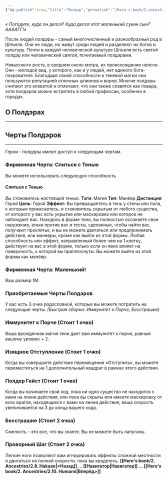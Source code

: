 ```yaml
---
{"dg-publish":true,"title":"Полдэр","permalink":"/hero-s-book/2-ancestries/2-9-polder/","dgPassFrontmatter":true}
---
```


*« Погодите, куда он делся? Куда делся этот маленький сукин сын? ААААГГ!»*

После людей полдэры - самый многочисленный и разнообразный род в Шпъеле. Они не люди, но живут среди людей и разделяют их богов и культуру. Почти в каждой человеческой культуре Шпъеля есть святой полдэр или человеческий святой, почитаемый полдэрами.

Невысокого роста, в среднем около метра, их происхождение неясно. Они - молодой вид, у которого, как и у людей, нет единого бога-покровителя. Благодаря своей способности к теневой магии они пользуются репутацией отличных шпионов и воров. Многие полдэры считают это клеветой и отмечают, что они также славятся как повара, хотя полдэров можно встретить в любой профессии, особенно в городах.
## О Полдэрах
---


## Черты Полдэров
---
Герои - полдэры имеют доступ к следующим чертам.
### Фирменная Черта: Слиться с Тенью
Вы можете использовать следующую способность
#### Слиться с Тенью
*Вы становитесь настоящей тенью.*
**Тэги**: Магия **Тип**: Манёвр
**Дистанция**: Герой **Цель**: Герой
**Эффект:** Вы превращаетесь в тень у стены или пола, к которым прикасаетесь, и становитесь скрытым от любого существа, от которого у вас есть укрытие или маскировка или которое не наблюдает вас. Находясь в форме тени, вы полностью осознаете свое окружение, атаки против вас и тесты, сделанные, чтобы найти вас, получают проклятье, и вы не можете двигаться или предпринимать действия, или маневры, кроме как выйти из этой формы. Любая способность или эффект, направленный более чем на 1 клетку, действует на вас в этой форме, только если он явно влияет на поверхность, к которой вы приплюснуты. Вы можете выйти из этой формы как манёвр.
### Фирменная Черта: Маленький!
Ваш размер 1М.
### Приобретаемые Черты Полдэров
У вас есть 3 очка родословной, которые вы можете потратить на следующие черты.
*(Быстрая сборка: Иммунитет к Порче, Бесстрашие)*
### **Иммунитет к Порче (Стоит 1 очко)**
Ваша врожденная магия тени дает вам иммунитет к порче, равный вашему уровню + 2.
### **Изящное Отступление (Стоит 1 очко)**
Когда вы совершаете действие перемещения «Отступить», вы можете переместиться на 1 дополнительный квадрат в рамках этого действия.
### **Полдер Гейст (Стоит 1 очко)**
Когда вы начинаете свой ход, пока ни одно существо не находится с вами на линии действия, или пока вы скрыты или имеете маскировку от всех врагов, находящихся с вами на линии действия, ваша скорость увеличивается на 3 до конца вашего хода.
### **Бесстрашие (Стоит 2 очка)**
Смелость - это все, что вы знаете. Вы не можете быть напуганы.
### **Проворный Шаг (Стоит 2 очка)**
Легкие ноги позволяют вам игнорировать эффекты сложной местности и двигаться на полной скорости, пока вы крадетесь.
**[[Hero's book/2. Ancestries/2.8. Hakaan\|<Назад]] ... [[Навигатор\|Навигатор]] ... [[Hero's book/2. Ancestries/2.10. Humans\|Вперёд>]]**